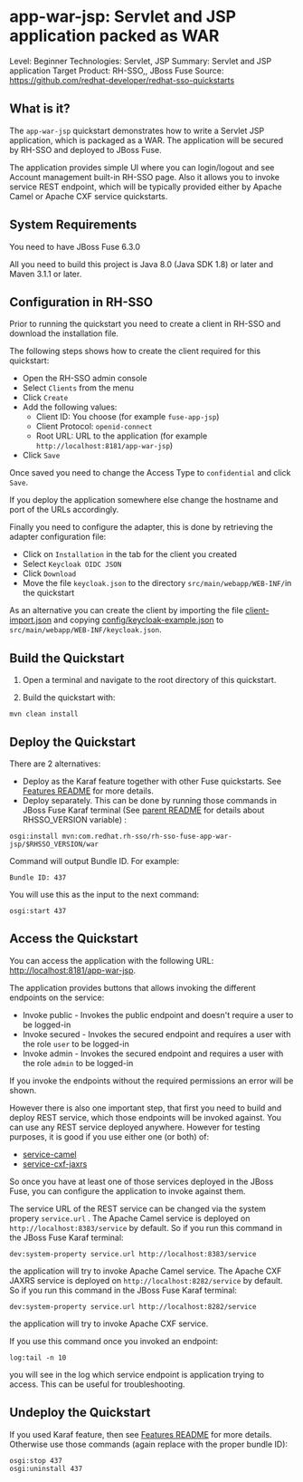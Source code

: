 app-war-jsp: Servlet and JSP application packed as WAR 
======================================================

Level: Beginner
Technologies: Servlet, JSP
Summary: Servlet and JSP application
Target Product: RH-SSO,, JBoss Fuse
Source: <https://github.com/redhat-developer/redhat-sso-quickstarts>


What is it?
-----------

The `app-war-jsp` quickstart demonstrates how to write a Servlet JSP application, which is packaged as a WAR. The application will be secured by RH-SSO and deployed to JBoss Fuse.

The application provides simple UI where you can login/logout and see Account management built-in RH-SSO page. Also it allows 
you to invoke service REST endpoint, which will be typically provided either by Apache Camel or Apache CXF service quickstarts.


System Requirements
-------------------

You need to have JBoss Fuse 6.3.0

All you need to build this project is Java 8.0 (Java SDK 1.8) or later and Maven 3.1.1 or later.


Configuration in RH-SSO
-----------------------

Prior to running the quickstart you need to create a client in RH-SSO and download the installation file.

The following steps shows how to create the client required for this quickstart:

* Open the RH-SSO admin console
* Select `Clients` from the menu
* Click `Create`
* Add the following values:
  * Client ID: You choose (for example `fuse-app-jsp`)
  * Client Protocol: `openid-connect`
  * Root URL: URL to the application (for example `http://localhost:8181/app-war-jsp`)
* Click `Save`

Once saved you need to change the Access Type to `confidential` and click `Save`.

If you deploy the application somewhere else change the hostname and port of the URLs accordingly.

Finally you need to configure the adapter, this is done by retrieving the adapter configuration file:

* Click on `Installation` in the tab for the client you created
* Select `Keycloak OIDC JSON`
* Click `Download`
* Move the file `keycloak.json` to the directory `src/main/webapp/WEB-INF/`in the quickstart

As an alternative you can create the client by importing the file [client-import.json](config/client-import.json) and
copying [config/keycloak-example.json](config/keycloak-example.json) to `src/main/webapp/WEB-INF/keycloak.json`.

Build the Quickstart
--------------------

1. Open a terminal and navigate to the root directory of this quickstart.

2. Build the quickstart with:
````
mvn clean install
````

Deploy the Quickstart
---------------------
There are 2 alternatives:
- Deploy as the Karaf feature together with other Fuse quickstarts. See [Features README](../features/README.md) for more details.
- Deploy separately. This can be done by running those commands in JBoss Fuse Karaf terminal (See [parent README](../README.md) for details about RHSSO_VERSION variable) :

````
osgi:install mvn:com.redhat.rh-sso/rh-sso-fuse-app-war-jsp/$RHSSO_VERSION/war
````
Command will output Bundle ID. For example:
````
Bundle ID: 437
````
You will use this as the input to the next command:
````
osgi:start 437
````

Access the Quickstart
---------------------

You can access the application with the following URL: <http://localhost:8181/app-war-jsp>.

The application provides buttons that allows invoking the different endpoints on the service:

* Invoke public - Invokes the public endpoint and doesn't require a user to be logged-in
* Invoke secured - Invokes the secured endpoint and requires a user with the role `user` to be logged-in
* Invoke admin - Invokes the secured endpoint and requires a user with the role `admin` to be logged-in

If you invoke the endpoints without the required permissions an error will be shown.

However there is also one important step, that first you need to build and deploy REST service, which those endpoints will be invoked against.
You can use any REST service deployed anywhere. However for testing purposes, it is good if you use either one (or both) of:

* [service-camel](../service-camel/README.md)
* [service-cxf-jaxrs](../service-cxf-jaxrs/README.md)

So once you have at least one of those services deployed in the JBoss Fuse, you can configure the application to invoke against them.

The service URL of the REST service can be changed via the system propery `service.url` . The Apache Camel service is deployed on `http://localhost:8383/service` by default. 
So if you run this command in the JBoss Fuse Karaf terminal:
````
dev:system-property service.url http://localhost:8383/service
````
the application will try to invoke Apache Camel service. The Apache CXF JAXRS service is deployed on `http://localhost:8282/service` by default. 
So if you run this command in the JBoss Fuse Karaf terminal:
````
dev:system-property service.url http://localhost:8282/service
````
the application will try to invoke Apache CXF service.

If you use this command once you invoked an endpoint:
````
log:tail -n 10
````
you will see in the log which service endpoint is application trying to access. This can be useful for troubleshooting.


Undeploy the Quickstart
-----------------------
If you used Karaf feature, then see [Features README](../features/README.md) for more details. Otherwise use those commands (again replace 
with the proper bundle ID):
````
osgi:stop 437
osgi:uninstall 437
````

